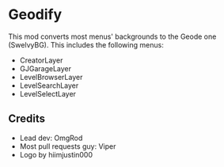 # Geodify

This mod converts most menus' backgrounds to the Geode one (SwelvyBG). This includes the following menus:
- CreatorLayer
- GJGarageLayer
- LevelBrowserLayer
- LevelSearchLayer
- LevelSelectLayer

## Credits

- Lead dev: OmgRod
- Most pull requests guy: Viper
- Logo by hiimjustin000